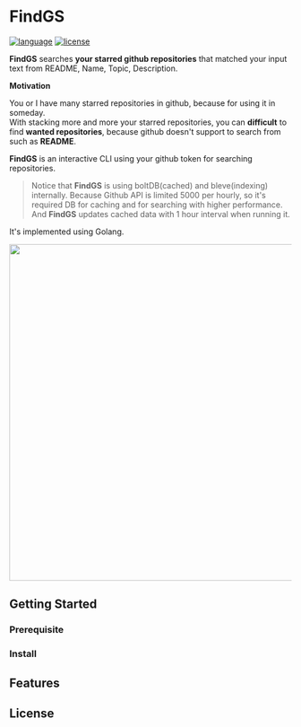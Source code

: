# FindGS

<p align="left">
<!-- <a href="https://hits.seeyoufarm.com"/><img src="https://hits.seeyoufarm.com/api/count/incr/badge.svg?url=https%3A%2F%2Fgithub.com%2Fgjbae1212%2Ffindgs"/></a> -->
<a href="https://img.shields.io/badge/language-golang-blue"><img src="https://img.shields.io/badge/language-golang-blue" alt="language" /></a>
<a href="/LICENSE"><img src="https://img.shields.io/badge/license-MIT-GREEN.svg" alt="license" /></a>
</p>

**FindGS** searches **your starred github repositories** that matched your input text from README, Name, Topic, Description.

**Motivation**    

You or I have many starred repositories in github, because for using it in someday.   
With stacking more and more your starred repositories, you can **difficult** to find **wanted repositories**, because github doesn't support to search from such as **README**.      

**FindGS** is an interactive CLI using your github token for searching repositories.
> Notice that **FindGS** is using boltDB(cached) and bleve(indexing) internally.
> Because Github API is limited 5000 per hourly, so it's required DB for caching and for searching with higher performance.  
> And **FindGS** updates cached data with 1 hour interval when running it.

It's implemented using Golang.

<p align="center">
<img src="https://storage.googleapis.com/gjbae1212-asset/findgs/findgs_main.gif" width="900" height="600"/>
</p>
 
## Getting Started
### Prerequisite
### Install

## Features
## License
